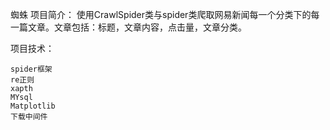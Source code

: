 蜘蛛
项目简介：
  使用CrawlSpider类与spider类爬取网易新闻每一个分类下的每一篇文章。文章包括：标题，文章内容，点击量，文章分类。
  
项目技术：

    spider框架
    re正则
    xapth
    MYsql
    Matplotlib
    下载中间件
    
    
